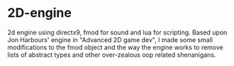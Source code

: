 2D-engine
=========

2d engine using directx9, fmod for sound and lua for scripting. Based upon Jon Harbours' engine in "Advanced 2D game dev", I made some small modifications to the fmod object and the way the engine works to remove lists of abstract types and other over-zealous oop related shenanigans. 
